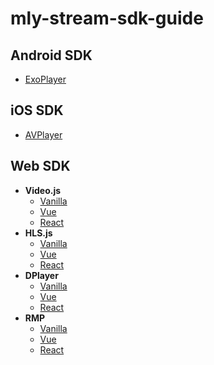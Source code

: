# mly-stream-sdk-guide

## Android SDK

- [ExoPlayer](<./Android SDK/Player Integrations/ExoPlayer/>)

## iOS SDK

- [AVPlayer](<./iOS SDK/Player Integrations/AVPlayer/>)

## Web SDK

- **Video.js**
  - [Vanilla](<./Web SDK/Player Integrations/Video.js/Vanilla/>)
  - [Vue](<./Web SDK/Player Integrations/Video.js/Vue.js/>)
  - [React](<./Web SDK/Player Integrations/Video.js/React.js/>)
- **HLS.js**
  - [Vanilla](<./Web SDK/Player Integrations/HLS.js/Vanilla/>)
  - [Vue](<./Web SDK/Player Integrations/HLS.js/Vue.js/>)
  - [React](<./Web SDK/Player Integrations/HLS.js/React.js/>)
- **DPlayer**
  - [Vanilla](<./Web SDK/Player Integrations/DPlayer/Vanilla/>)
  - [Vue](<./Web SDK/Player Integrations/DPlayer/Vue.js/>)
  - [React](<./Web SDK/Player Integrations/DPlayer/React.js/>)
- **RMP**
  - [Vanilla](<./Web SDK/Player Integrations/RMP/Vanilla/>)
  - [Vue](<./Web SDK/Player Integrations/RMP/Vue.js/>)
  - [React](<./Web SDK/Player Integrations/RMP/React.js/>)
